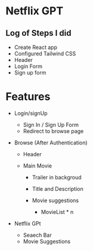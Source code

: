 # Netflix GPT

## Log of Steps I did

- Create React app
- Configured Tailwind CSS
- Header
- Login Form
- Sign up form

# Features

- Login/signUp

  - Sign In / Sign Up Form
  - Redirect to browse page

- Browse (After Authentication)

  - Header
  - Main Movie

    - Trailer in backgroud
    - Title and Description
    - Movie suggestions

      - MovieList \* n

- Netflix GPt

  - Seaech Bar
  - Movie Suggestions
